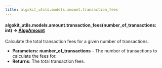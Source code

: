 ```yaml
---
title: algokit_utils.models.amount.transaction_fees
---
```


#### algokit_utils.models.amount.transaction_fees(number_of_transactions: int) → [AlgoAmount](#AlgoAmount)

Calculate the total transaction fees for a given number of transactions.

- **Parameters:**
  **number_of_transactions** – The number of transactions to calculate the fees for.
- **Returns:**
  The total transaction fees.
